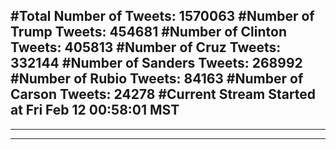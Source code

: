 #Total Number of Tweets: 1570063 
#Number of Trump Tweets: 454681
#Number of Clinton Tweets: 405813
#Number of Cruz Tweets: 332144
#Number of Sanders Tweets: 268992
#Number of Rubio Tweets: 84163
#Number of Carson Tweets: 24278
#Current Stream Started at Fri Feb 12 00:58:01 MST
---
---
---

